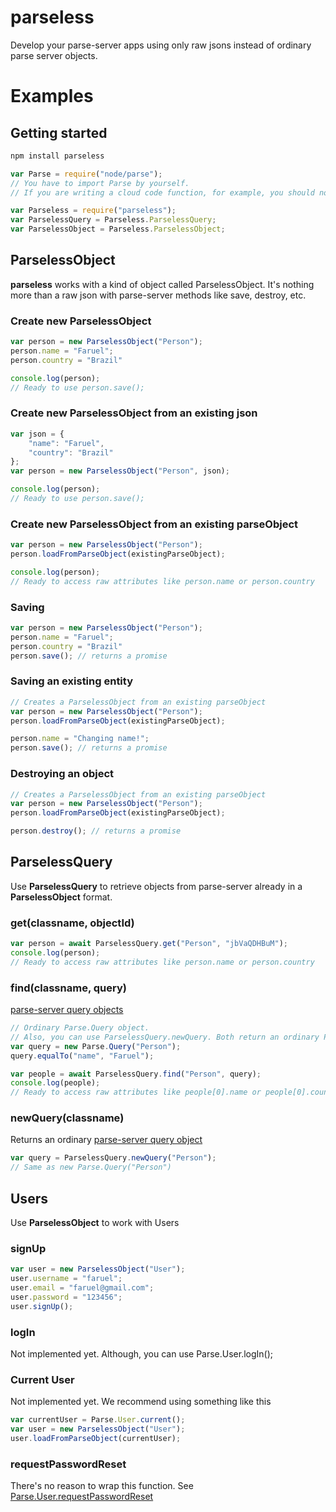 # parseless

Develop your parse-server apps using only raw jsons instead of ordinary parse server objects.


# Examples

## Getting started
```js
npm install parseless
```

```js
var Parse = require("node/parse"); 
// You have to import Parse by yourself. 
// If you are writing a cloud code function, for example, you should not import Parse

var Parseless = require("parseless");
var ParselessQuery = Parseless.ParselessQuery;
var ParselessObject = Parseless.ParselessObject;
```

## ParselessObject

**parseless** works with a kind of object called ParselessObject. It's nothing more than a raw json with parse-server methods like save, destroy, etc.

### Create new ParselessObject
```js
var person = new ParselessObject("Person");
person.name = "Faruel";
person.country = "Brazil"

console.log(person);
// Ready to use person.save();
```

### Create new ParselessObject from an existing json
```js
var json = {
    "name": "Faruel", 
    "country": "Brazil"
};
var person = new ParselessObject("Person", json);

console.log(person);
// Ready to use person.save();
```

### Create new ParselessObject from an existing parseObject
```js
var person = new ParselessObject("Person");
person.loadFromParseObject(existingParseObject);

console.log(person);
// Ready to access raw attributes like person.name or person.country
```

### Saving
```js
var person = new ParselessObject("Person");
person.name = "Faruel";
person.country = "Brazil"
person.save(); // returns a promise
```

### Saving an existing entity
```js
// Creates a ParselessObject from an existing parseObject
var person = new ParselessObject("Person");
person.loadFromParseObject(existingParseObject);

person.name = "Changing name!";
person.save(); // returns a promise
```

### Destroying an object
```js
// Creates a ParselessObject from an existing parseObject
var person = new ParselessObject("Person");
person.loadFromParseObject(existingParseObject);

person.destroy(); // returns a promise
```

## ParselessQuery

Use **ParselessQuery** to retrieve objects from parse-server already in a **ParselessObject** format. 

### get(classname, objectId)
```js
var person = await ParselessQuery.get("Person", "jbVaQDHBuM");
console.log(person);
// Ready to access raw attributes like person.name or person.country
```

### find(classname, query)
[parse-server query objects](http://docs.parseplatform.org/js/guide/#queries)
```js
// Ordinary Parse.Query object.
// Also, you can use ParselessQuery.newQuery. Both return an ordinary Parse.Query object
var query = new Parse.Query("Person");
query.equalTo("name", "Faruel");

var people = await ParselessQuery.find("Person", query);
console.log(people);
// Ready to access raw attributes like people[0].name or people[0].country
```
### newQuery(classname)
Returns an ordinary [parse-server query object](http://docs.parseplatform.org/js/guide/#queries)
```js
var query = ParselessQuery.newQuery("Person");
// Same as new Parse.Query("Person")
```

## Users

Use **ParselessObject** to work with Users

### signUp
```js
var user = new ParselessObject("User");
user.username = "faruel";
user.email = "faruel@gmail.com";
user.password = "123456";
user.signUp();
```

### logIn
Not implemented yet. Although, you can use Parse.User.logIn();

### Current User
Not implemented yet. We recommend using something like this
```js
var currentUser = Parse.User.current();
var user = new ParselessObject("User");
user.loadFromParseObject(currentUser);
```

### requestPasswordReset
There's no reason to wrap this function. See [Parse.User.requestPasswordReset](http://docs.parseplatform.org/js/guide/#resetting-passwords)